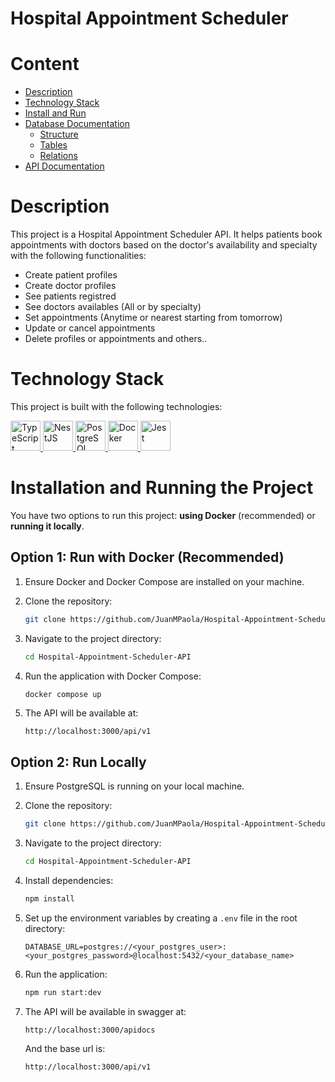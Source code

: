 # Hospital Appointment Scheduler

# Content

- [Description](#description)
- [Technology Stack](#technology-stack)
- [Install and Run](#installation-and-running-the-project)
- [Database Documentation](documentation/database.md)
    - [Structure](documentation/database.md#structure)
    - [Tables](documentation/database.md#tables)
    - [Relations](documentation/database.md#relations)
- [API Documentation](documentation/api.md)


# Description

This project is a Hospital Appointment Scheduler API. It helps patients book appointments with doctors based on the doctor's availability and specialty with the following functionalities:

- Create patient profiles
- Create doctor profiles
- See patients registred
- See doctors availables (All or by specialty)
- Set appointments (Anytime or nearest starting from tomorrow)
- Update or cancel appointments 
- Delete profiles or appointments
and others..

# Technology Stack

This project is built with the following technologies:

<p>
  <a href="https://skillicons.dev" title="TypeScript">
    <img src="https://skillicons.dev/icons?i=typescript" width="48" alt="TypeScript">
  </a>
  <a href="https://skillicons.dev" title="NestJS">
    <img src="https://skillicons.dev/icons?i=nestjs" width="48" alt="NestJS">
  </a>
  <a href="https://skillicons.dev" title="PostgreSQL">
    <img src="https://skillicons.dev/icons?i=postgres" width="48" alt="PostgreSQL">
  </a>
  <a href="https://skillicons.dev" title="Docker">
    <img src="https://skillicons.dev/icons?i=docker" width="48" alt="Docker">
  </a>
  <a href="https://skillicons.dev" title="Jest">
    <img src="https://skillicons.dev/icons?i=jest" width="48" alt="Jest">
  </a>
</p>



# Installation and Running the Project

You have two options to run this project: **using Docker** (recommended) or **running it locally**.

## Option 1: Run with Docker (Recommended)

1. Ensure Docker and Docker Compose are installed on your machine.

2. Clone the repository:
    ```bash
    git clone https://github.com/JuanMPaola/Hospital-Appointment-Scheduler-API.git
    ```

3. Navigate to the project directory:
    ```bash
    cd Hospital-Appointment-Scheduler-API
    ```

4. Run the application with Docker Compose:
    ```bash
    docker compose up
    ```

5. The API will be available at:
    ```
    http://localhost:3000/api/v1
    ```

## Option 2: Run Locally

1. Ensure PostgreSQL is running on your local machine.

2. Clone the repository:
    ```bash
    git clone https://github.com/JuanMPaola/Hospital-Appointment-Scheduler-API.git
    ```

3. Navigate to the project directory:
    ```bash
    cd Hospital-Appointment-Scheduler-API
    ```

4. Install dependencies:
    ```bash
    npm install
    ```

5. Set up the environment variables by creating a `.env` file in the root directory:
    ```env
    DATABASE_URL=postgres://<your_postgres_user>:<your_postgres_password>@localhost:5432/<your_database_name>
    ```

6. Run the application:
    ```bash
    npm run start:dev
    ```

7. The API will be available in swagger at:
    ```
    http://localhost:3000/apidocs
    ```
    And the base url is:
    ```
    http://localhost:3000/api/v1
    ```
